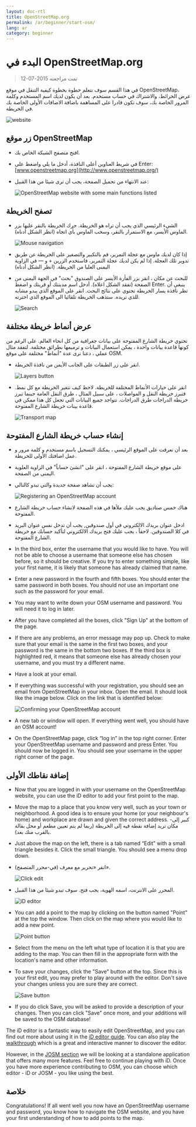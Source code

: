 ```yaml
---
layout: doc-rtl
title: OpenStreetMap.org
permalink: /ar/beginner/start-osm/
lang: ar
category: beginner
---
```


البدء في OpenStreetMap.org
====================================

> تمت مراجعته 2015-07-12  

في هذا القسم سوف نتعلم خطوة بخطوة كيفية التنقل في موقع OpenStreetMap، عرض الخرائط، والاشتراك في حساب مستخدم. بعد أن يكون لديك اسم المستخدم وكلمة المرور الخاصة بك، سوف تكون قادرا على المساهمة باضافة الاضافات الأولى الخاصة بك في الخريطة.

![website][]

زر موقع OpenStreetMap 
-------------------------------

- افتح متصفح الشبكة الخاص بك.
- في شريط العناوين أعلى النافذة، أدخل ما يلي واضغط على Enter:
    [www.openstreetmap.org](http://www.openstreetmap.org/)
- عند الانتهاء من تحميل الصفحة، يجب أن ترى شيئا من هذا القبيل:

    ![OpenStreetMap website with some main functions listed][]

تصفح الخريطة
----------------

- الشيء الرئيسي الذي يجب أن تراه هو الخريطة. حرك الخريطة بالنقر عليها بزر الماوس الأيسر، مع الاستمرار بالنقر، وسحب الماوس بأي اتجاه (انظر الشكل أدناه).

    ![Mouse navigation][]

- إذا كان لديك ماوس مع عجلة التمرير، قم بالتكبير والتصغير على الخريطة عن طريق تدوير تلك العجلة. إذا لم يكن لديك عجلة التمرير، فاستخدم الزرين + و — في الزاوية اليمنى العليا من الخريطة. (انظر الشكل أدناه)
-   للبحث عن مكان ، انقر بزر الفأرة الأيسر على الصندوق "بحث" في الجهة اليمنى من الصفحة (تفقد الشكل اعلاه). أدخل اسم مدينتك أو قريتك و اضغط Enter. ينبغي أن تظر نافذة يسار الخريطة تحتوي على نتائج البحث. انقر على الموقع الذي يبدو مشابه للذي تريده. ستذهب الخريطة تلقائيا الى الموقع الذي اخترته.

    ![Search][]
   

عرض أنماط خريطة مختلفة
------------------------

تحتوي خريطة الشارع المفتوحة على بيانات جغرافية من كل انحاء العالم. على الرغم من كونها قاعدة بيانات واحدة ، يمكن استعمال البيانات و ترميمها بطرائق مختلفة. لتفقد مثال عملي ، دعنا نرى عدة "أنماط" مختلفة على موقع OSM.

- انقر على زر الطبقات على الجانب الأيمن من نافذة الخريطة.

    ![Layers button][]

-   انقر على خيارات الأنماط المختلفة للخريطة. لاحظ كيف تتغير الخريطة مع كل نمط. فتبرز خريطة النقل و المواصلات ، على سبيل المثال ، طرق النقل العامة حينما تبرز خريطة الدراجات طرق الدراجات. تتواجد جميع البيانات التي تجعل كل هذا ممكن في قاعدة بينات خريطة الشارع المفتوحة.

    ![Transport map][]

إنشاء حساب خريطة الشارع المفتوحة 
-------------------------------

-   بعد أن تعرفت على الموقع الرئيسي ، يمكنك التسجيل باسم مستخدم و كلمة مرور و عمل اضافتك الأولى للخريطة.
-   على موقع خريطة الشارع المفتوحة ، انقر على "انشئ حساباً" في الزاوية العلوية اليمنى من الصفحة.
- يجب أن تشاهد صفحة جديدة والتي  تبدو كالتالي:

    ![Registering an OpenStreetMap account][]

-   هناك خمس صناديق يجب عليك ملأها في هذه الصفحة لانشاء حساب خريطة الشارع المفتوحة.
-   ادخل عنوان بريدك الالكتروني في أول صندوقين, يجب أن تدخل نفس عنوان البريد في كلا الصندوقين. لاحقاً ، يجب عليك فتح بريدك الالكتروني لتأكيد حسابك مع خريطة الشارع المفتوحة.
-   In the third box, enter the username that you would like to have.  You will not be able to choose a username that someone else has chosen before, so it should be creative. If you try to enter something simple, like your first name, it is likely that someone has already claimed that name.
-   Enter a new password in the fourth and fifth boxes. You should enter the same password in both boxes. You should *not* use an important one such as the password for your email.
-   You may want to write down your OSM username and password. You will need it to log in later.
-   After you have completed all the boxes, click "Sign Up" at the bottom of the page.
-   If there are any problems, an error message may pop up. Check to make sure that your email is the same in the first two boxes, and your password is the same in the bottom two boxes. If the third box is highlighted red, it means that someone else has already chosen your username, and you must try a different name.
-   Have a look at your email.
-   If everything was successful with your registration, you should see an email from OpenStreetMap in your inbox. Open the email. It should look like the image below. Click on the link that is identified below:

    ![Confirming your OpenStreetMap account][]

-   A new tab or window will open. If everything went well, you should have an OSM account!
-   On the OpenStreetMap page, click “log in” in the top right corner.  Enter your OpenStreetMap username and password and press Enter. You should now be logged in. You should see your username in the upper right corner of the page.

إضافة نقاطك الأولى 
------------------------

-   Now that you are logged in with your username on the OpenStreetMap website, you can use the iD editor to add your first point to the map.
-   Move the map to a place that you know very well, such as your town or neighborhood. A good idea is to ensure your home (or your neighbour's home) and workplace are drawn and given the correct address. 
-كبير إلى مكان تريد إضافة نقطة فيه إلى الخريطة (ربما لم يتم تعيين مطعم أو محل بقالة بالقرب منك بعد).
-   Just above the map on the left, there is a tab named “Edit” with a small triangle besides it. Click the small triangle. You should see a menu drop down.
- انقر  «تحرير مع معرف (في-محرر المتصفح)».

    ![Click edit][]

- المحرر على الانترنت، اسمه الهوية، يجب فتح. سوف تبدو شيئا من هذا القبيل.

    ![iD editor][]

-   You can add a point to the map by clicking on the button named "Point" at the top the window. Then click on the map where you would like to add a new point.

    ![Point button][]    

-   Select from the menu on the left what type of location it is that you are adding to the map. You can then fill in the appropriate form with the location's name and other information.
-   To save your changes, click the "Save" button at the top. Since this is your first edit, you may prefer to play around with the editor. Don't save your changes unless you are sure they are correct.

    ![Save button][]    

-   If you do click Save, you will be asked to provide a description of your changes.  Then you can click "Save" once more, and your additions will be saved to the OSM database!


The iD editor is a fantastic way to easily edit OpenStreetMap, and you can find out more about using it in the [iD editor guide](/en/beginner/id-editor/).  You can also play the [walkthrough](http://www.openstreetmap.org/edit?editor=id#walkthrough=true) which is a great and interactive manner to discover the editor.

However, in the [JOSM section](/en/josm/) we will be looking at a standalone application that offers many more features.  Feel free to continue playing with iD. Once you have more experience contributing to OSM, you can choose which editor - iD or JOSM - you like using the best.

خلاصة
-------

Congratulations! If all went well you now have an OpenStreetMap username and password, you know how to navigate the OSM website, and you have your first understanding of how to add points to the map.



[website]: /images/beginner/start-osm_website.png
[OpenStreetMap website with some main functions listed]: /images/beginner/osm-website-main-functions.png
[Mouse navigation]: /images/beginner/mouse-navigation.png
[Search]: /images/beginner/search.png
[Layers button]: /images/beginner/layers.png
[Transport map]: /images/beginner/transport-map.png
[Registering an OpenStreetMap account]: /images/beginner/registering-account.png
[Confirming your OpenStreetMap account]: /images/beginner/confirming-account.png
[Click edit]: /images/beginner/click-edit.png
[iD editor]: /images/beginner/id-editor.png
[Point button]: /images/beginner/point-button.png
[Save button]: /images/beginner/save-button.png